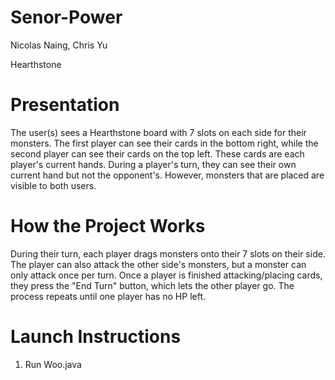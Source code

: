# Senor-Power

Nicolas Naing, Chris Yu

Hearthstone

# Presentation
The user(s) sees a Hearthstone board with 7 slots on each side for their monsters. The first player can see their cards in the bottom right, while the second player can see their cards on the top left. These cards are each player's current hands. During a player's turn, they can see their own current hand but not the opponent's. However, monsters that are placed are visible to both users.

# How the Project Works
During their turn, each player drags monsters onto their 7 slots on their side. The player can also attack the other side's monsters, but a monster can only attack once per turn. Once a player is finished attacking/placing cards, they press the "End Turn" button, which lets the other player go. The process repeats until one player has no HP left.

# Launch Instructions

1. Run Woo.java
